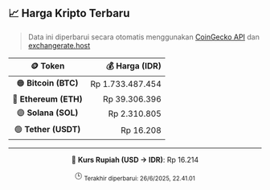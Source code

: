 

<!-- HARGA_KRIPTO -->
## 📈 Harga Kripto Terbaru

> Data ini diperbarui secara otomatis menggunakan [CoinGecko API](https://www.coingecko.com/) dan [exchangerate.host](https://exchangerate.host/)

<div align="center">

| 🪙 Token | 💰 Harga (IDR) |
|:------:|---------------:|
| 🟠 **Bitcoin (BTC)**   | Rp 1.733.487.454 |
| 🔵 **Ethereum (ETH)**  | Rp 39.306.396 |
| 🟣 **Solana (SOL)**    | Rp 2.310.805 |
| 🟢 **Tether (USDT)**   | Rp 16.208 |

---

💱 **Kurs Rupiah (USD → IDR)**: Rp 16.214

🕒 <sub>Terakhir diperbarui: 26/6/2025, 22.41.01</sub>

</div>
<!-- /HARGA_KRIPTO -->